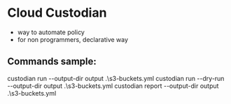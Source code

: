 # Cloud Custodian

- way to automate policy
- for non programmers, declarative way

## Commands sample: 
custodian run --output-dir output .\s3-buckets.yml
custodian run --dry-run --output-dir output .\s3-buckets.yml
custodian report --output-dir output .\s3-buckets.yml
